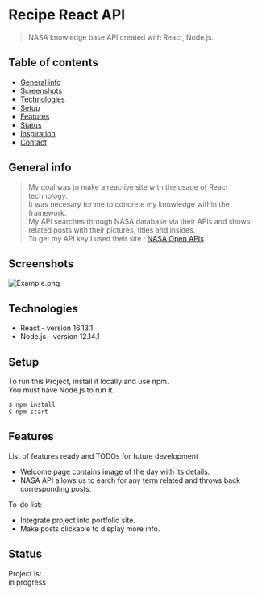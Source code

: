 <h1 id="recipe-react-api">Recipe React API</h1>
<blockquote>
<p>NASA knowledge base API created with React, Node.js.</p>
</blockquote>
<h2 id="table-of-contents">Table of contents</h2>
<ul>
<li><a href="#general-info">General info</a></li>
<li><a href="#screenshots">Screenshots</a></li>
<li><a href="#technologies">Technologies</a></li>
<li><a href="#setup">Setup</a></li>
<li><a href="#features">Features</a></li>
<li><a href="#status">Status</a></li>
<li><a href="#inspiration">Inspiration</a></li>
<li><a href="#contact">Contact</a></li>
</ul>
<h2 id="general-info">General info</h2>
<blockquote>
<p>My goal was to make a reactive site with the usage of React technology.<br>
It was necesary for me to concrete my knowledge within the framework.<br>
My API searches through NASA database via their APIs and shows related posts with their pictures, titles and insides.<br>
To get my API key I used their site : <a href="https://api.nasa.gov">NASA Open APIs</a>.</p>
</blockquote>
<h2 id="screenshots">Screenshots</h2>
<p><img src="https://i.postimg.cc/d1J6nv75/Stronka.png" alt="Example.png"></p>
<h2 id="technologies">Technologies</h2>
<ul>
<li>React - version 16.13.1</li>
<li>Node.js - version 12.14.1</li>
</ul>
<h2 id="setup">Setup</h2>
<p>To run this Project, install it locally and use npm.<br>
You must have Node.js to run it.</p>
<pre><code>$ npm install
$ npm start
</code></pre>
<h2 id="features">Features</h2>
<p>List of features ready and TODOs for future development</p>
<ul>
<li>Welcome page contains image of the day with its details.</li>
<li>NASA API allows us to earch for any term related and throws back corresponding posts.</li>
</ul>
<p>To-do list:</p>
<ul>
<li>Integrate project into portfolio site.</li>
<li>Make posts clickable to display more info.</li>
</ul>
<h2 id="status">Status</h2>
<p>Project is:<br>
in progress</p>
